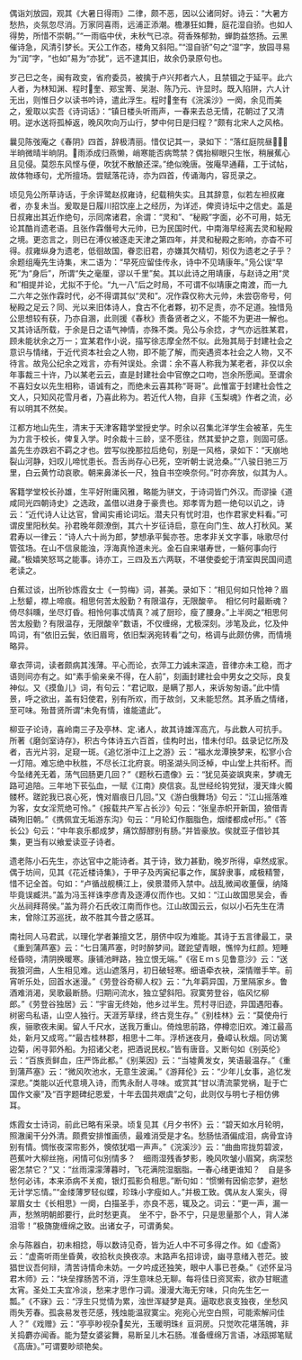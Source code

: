 <!-- { "loadSidebar": true } -->
偶诣刘放园，观其《大暑日得雨》二律，颇不恶，因以公诸同好。诗云：“大暑方愁热，炎氛忽尽消。万家同喜雨，远浦正添潮。檐瀑狂如舞，庭花湿自骄。也如人得势，所惜不崇朝。”“一雨临中伏，未秋气已凉。荷香殊郁勃，蝉韵益悠扬。云黑催诗急，风清引梦长。天公工作态，楼角又斜阳。”“湿自骄”句之“湿”字，放园寻易为“润”字，“也如”易为“亦犹”，远不逮其旧，故余仍录原句也。

岁己巳之冬，闽有政变，省府委员，被擒于卢兴邦者六人，且禁锢之于延平。此六人者，为林知渊、程时奎、郑宝菁、吴澍、陈乃元、许显时。既入陷阱，六人计无出，则惟日夕以读书吟诗，遣此浮生。程时奎有《浣溪沙》一阕，余见而美之，爰取以实吾《诗词话》：“镇日楼头听雨声，一春来去总无情，花朝过了又清明。逆水送将孤棹返，晚风吹向万山行，梦中何日是归程？”颇有北宋人之风格。

曩见陈弢庵之《春阴》四首，辞极清丽。惜仅记其一，录如下：“落红庭院昼，半晌微晴半晌阴。雨添成归燕懒，峭寒能否病莺禁？偶抬柳眼只生怅，稍展蕉心且见侵。莫怨东风悭与便，吹犹不散酿还深。”绝似晚唐。弢庵早通藉，工于试帖，故体物琢句，尤所擅场。尝赋落花诗，亦为四首，传诵海内，容觅录之。

顷见凫公所草诗话，于余评鹭赵叔雍诗，纪载稍失实。且其辞意，似若左袒叔雍者，亦复未当。爰取是日履川招饮座上之经历，为详述，俾资诗坛中之信史。盖是日叔雍出其近作绝句，示同席诸君，余谓：“灵和”、“秘殿”字面，必不可用，姑无论其酷肖遗老语。且张作霖僭号大元帅，已为民国时代，中南海早经离去灵和秘殿之境。更恣言之，则已在溥仪被逐走天津之第四年，并灵和秘殿之影响，亦杳不可得。叔雍纵身为遗老，低徊故国，眷恋旧君，亦嫌其欠精切，矧仅为遗老之子乎？余题组庵先生诗集，末二语为：“早死应留佳传永，诗中不见靖康年。”凫公误“早死”为“身后”，所谓“失之毫厘，谬以千里”矣。其以此诗之用靖康，与赵诗之用“灵和”相提并论，尤拟不于伦。“九一八”后之时局，不可谓不似靖康之南渡，而一九二六年之张作霖时代，必不得谓其似“灵和”。况作霖仅称大元帅，未尝窃帝号，何秘殿之足云？同、光以来旧体诗人，食古不化者夥，初不足责，亦不足道。独惜凫公思想较有获，乃亦自溷，此则援《春秋》责备贤者之义，不能不为更进一解也。又其诗话所载，于余是日之语气神情，亦殊不类。凫公与余捻，才气亦远胜某君，顾未能状余之万一；宜某君作小说，描写徐志摩全然不似。此殆其局于封建社会之意识与情绪，于近代资本社会之人物，即不能了解，而突遇资本社会之人物，又不待言。故凫公纪余之戏言，亦有舛误处。余谓：余不喜人称我为某老者，非仅以余年事裁三十许，乃以某老云云，直是封建社会中官僚之口吻，岂余所愿闻。至谓余不喜妇女以先生相称，语诚有之，而绝未云喜其称“哥哥”。此惟富于封建社会性之文人，只知风花雪月者，乃喜此称为。若近代人物，自非《玉梨魂》作者之流，必有以明其不然矣。

江都方地山先生，清末于天津客籍学堂授史学。时余以召集北洋学生会被革，先生为力言于校长，俾复入学。时余裁十三龄，坚不愿往，然其爱护之意，则固可感。盖先生亦跌宕不羁之才也。尝写似挽那拉后绝句，别是一风格，录如下：“天崩地裂山河静，妇叹儿啼忧患长。吾舌尚存心已死，空听朝士说沧桑。”“八骏日驰三万里，白云黄竹动哀歌。朝来鼻涕长一尺，独自书空唤奈何。”时亦奔放，似其为人。

客籍学堂校长孙雄，生平好附庸风雅，略能为骈文，于诗词皆门外汉。而谬操《道咸同光四朝诗史》之选政，盖借以进身于豪贵也。郑孝胥为题一绝句以讥之，诗云：“近代诗人让达官，曾闻实甫论词坛。潜夫只有忧时泪，也作君家史料看。”可谓皮里阳秋矣。孙君晚年颇潦倒，其六十岁征诗启，意在向门生、故人打秋风。某君寿以一律云：“诗人六十尚为郎，梦想承平鬓亦苍。忠孝非关文字事，咏歌尽付管弦场。在山不信泉能浊，浮海真怜道未光。金石自来堪寿世，一觞何事向行藏。”极嬉笑怒骂之能事。诗亦工，三四及五六两联，不堪使委蛇于清室舆民国间遗老读之。

白蕉过谈，出所钞炼霞女士《一剪梅》词，甚美。录如下：“相见何如只怆神？眉上愁颦，襟上啼痕。相思何苦太殷勤？有限温存，无限酸辛。　相忆何时最断魂？倚尽斜曛，坐尽灯昏。相怜何事忒情真？减了厨珍，瘦了腰身。”上半阕之“相思何苦太殷勤？有限温存，无限酸辛”数语，不仅缠绵，尤极深刻。涉笔及此，忆及仲鸣词，有“依旧云鬓，依旧眉弯，依旧梨涡宛转看”之句，格调与此颇仿佛，而情境略异。

章衣萍词，读者颇病其浅薄。平心而论，衣萍工力诚未深造，音律亦未工稳，而才语则间亦有之。如“素手偷亲亲不得，在人前”，刻画封建社会中男女之交际，良复神似。又《摸鱼儿》词，有句云：“君记取，是瞒了那人，来诉匆匆语。”此中情景，呼之欲出，盖有妇使君，别有所欢，而于故剑，又未能恝然。其矛盾之情绪，至可味。殆昔贤所谓“未免有情，谁能遣此”。

柳亚子论诗，喜岭南三子及亭林、定诸人，故其诗雄浑高亢，与此数人可抗手。所著《磨剑室诗存》，积古今体诗五六百首，佳构时出，惜未付印。兹录记忆所及者，吉光片羽，足窥一斑。《追忆浙中江上之游》云：“福水龙潭换梦来，松寥小合一灯陪。难忘绝中秋胜，不尽长江北府哀。明圣湖头同泛棹，中山堂上共衔杯。而今坠绪羌无着，荡气回肠更几回？”《题秋石遗像》云：“犹见英姿飒爽来，梦魂无路可追陪。三年地下苌弘血，一赋《江南》庾信哀。乱世经纶钩党狱，漫天烽火髑髅杯。蹉跎我已哀心死，愧对眉痕日几回。”又《游白俄舞场》句云：“江山摇落难为客，女女淫荒绝可怜。”《报载共产军占长沙》句云：“张皇赤帜开新国，狼借青磷殉旧朝。”《携佩宜无垢游东沟》句云：“月轮幻作胭脂色，烟缕都成形。”《答长公》句云：“中年哀乐都成梦，痛饮醇醪别有肠。”并皆豪放。俟就亚子借钞其集，更当有以飨爱读亚子诗者。

遗老陈小石先生，亦达官中之能诗者。其于诗，致力甚勤，晚岁所得，卓然成家。偶于坊间，见其《花近楼诗集》，于甲子及丙寅纪事之作，属辞隶事，咸极精警，惜不记全首。句如：“卢循战舰横江上，侯景潜师入禁中。战乱微闻收董偃，纳降毕竟误臧洪。”盖为冯玉祥诛李彦青及逐溥仪而作也。又如：“江山故国思吴会，香火丛祠拜蒋侯。”盖为蒋介石氏收江南而作也。江山故国云云，似以小石先生在清末，曾除江苏巡抚，故不胜其今昔之感耳。

南社同人马君武，以理化学者兼擅文艺，朋侪中叹为难能。其诗于五言律最工，录《重到蒲芦塞》云：“七日蒲芦塞，时时醉梦间。蹉跎望青眼，憔悴为红颜。短睡经昏晓，清阴换暖寒。康铺池畔路，独立恨无端。”《宿Ｅｍｓ见鲁意沙》云：“送我狼河曲，人生相见难。远山遮落月，初日破轻寒。细语牵衣袂，深情赠手竿。前宵听乐处，回首水迷漫。”《劳登谷奇柳人权》云：“九年羁异国，万里隔家乡。鲁酒难消渴，吴歌最断肠。归期问流水，独立望斜阳。寂寞劳登谷，临风忆柳郎。”《劳登谷独居》云：“宇宙无终始，他乡过半生。荒村寻旧迹，异国遇阳春。树密鸟私语，山空人独行。天涯芳草绿，终古竞生存。”《别桂林》云：“莫使舟行疾，骊歌夜未阑。留人千尺水，送我万重山。倚烛思前路，停樽恋旧欢。滩江最高处，新月又成弯。”“最古桂林郡，相思十二年。浮桥迷夜月，叠嶂认秋烟。同访篱边菊，闲寻郭外船。为招诸父老，把酒说民权。”皆有唐音。又断句如《别英伦》云：“百族贡鲜血，庄严饰此都。”《别莱因》云：“当墟黄发女，笑语最温存。”《重到蒲芦塞》云：“微风吹池水，无意生波澜。”《游拜伦》云：“少年儿女事，追忆发深悲。”类能以近代意境入诗，而隽永耐人寻味。或赏其“甘以清流蒙党祸，耻于亡国作文豪”及“百字题碑纪恩爱，十年去国共艰虞”之句，此则仅与明七子相仿佛耳。

炼霞女士诗词，前此已略有采录。顷复见其《月夕书怀》云：“碧天如水月轮明，照澈阑干分外清。颇费安排惟画债，最难消受是才名。愁肠怯酒偏成泪，病骨宜诗别有情。惆怅夜深帘影外，懊侬犹唱一声声。”《浣溪沙》云：“曲曲帘拢剪碧波，芭蕉叶大柳丝拖，闲情可似别情多？　细雨湿残香梦影，晚风吹皱小眉窝，病深愁密怎禁它？”又：“丝雨濛濛薄暮时，飞花满院湿胭脂。一春心绪更谁知？　自是多愁何必讳，本来添病不关痴，银灯孤影负相思。”断句如：“惯懒有因偷恋梦，避愁无计学忘情。”“金缕薄罗轻似蝶，珍珠小字瘦如人。”并极工致。偶从友人案头，得翠眉女士《长相思》一阕，白描圣手，亦良不恶，辄及之。词云：“更一声，漏一声，愁煞明朝郎要行，此时愁更真。　坐不宁，卧不宁，只是思量那个人，背人涕泪零！”极旖旎缠绵之致。出诸女子，可谓勇矣。

余与陈器白，初未相捻，辱以数诗见奇，皆为近人中不可多得之作。如《虚斋》云：“虚斋听雨坐昏黄，收拾秋炎换夜凉。末路声名招诽谤，幽寻意绪入苍茫。披猖世议吾何辩，清苦诗情命未妨。一夕吟成还独笑，眼中人事已苍桑。”《述怀呈冯君木师》云：“块垒撑肠苦不消，浮生意味总无聊。每将佳日资冥索，欲办甘眠遣太宵。圣处工夫宜冷淡，愁来才思作刁调。漫漫大海无穷味，只向先生乞一瓢。”《不寐》云：“浮生只觉情为累，浊世浑疑梦是真。逼取悲哀支独夜，坐愁风雨失芳春。孤衾易发苍茫感，残烛能温寂寞尘。宛宛心光空白照，可能索解问佳人？”《戏赠》云：“亭亭眇视杂矣光，玉暖明珠纟亘洞房。只觉吹花堪荡魄，非关捣麝亦闻香。能为楚女婆娑舞，易断呈儿木石肠。准备缠绵万言语，冰瓯掷笔赋《高唐》。”可谓要眇顽艳矣。

